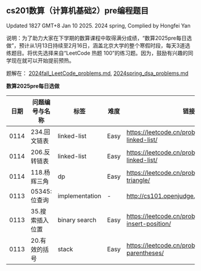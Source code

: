 ## cs201数算（计算机基础2）pre编程题目

Updated 1827 GMT+8 Jan 10 2025.
2024 spring, Complied by Hongfei Yan

说明：为了助力大家在下学期的数算课程中取得满分成绩，“数算2025pre每日选做”，预计从1月13日持续至2月16日，涵盖北京大学的整个寒假时段，每天3道选练题目。将优先选择来自“LeetCode 热题 100”的练习题。因为，鼓励有兴趣的同学现在就可以开始提前预热。

题解在：
[2024fall_LeetCode_problems.md](https://github.com/GMyhf/2024fall-cs101/blob/main/2024fall_LeetCode_problems.md),
[2024spring_dsa_problems.md](https://github.com/GMyhf/2024spring-cs201/blob/main/2024spring_dsa_problems.md)


**数算2025pre每日选做**

| 日期 | 问题编号与名称  | 标签          | 难度 | 链接                                                 |
| ---- | --------------- | ------------- | ---- | ---------------------------------------------------- |
| 0114 | 234.回文链表   | linked-list            | Easy | https://leetcode.cn/problems/palindrome-linked-list/       |
| 0114 | 206.反转链表   | linked-list            | Easy | https://leetcode.cn/problems/reverse-linked-list/       |
| 0114 | 118.杨辉三角    | dp            | Easy | https://leetcode.cn/problems/pascals-triangle/       |
| 0113 | 05345: 位查询 | implementation | - | http://cs101.openjudge.cn/practice/05345/ |
| 0113 | 35.搜索插入位置 | binary search | Easy | https://leetcode.cn/problems/search-insert-position/ |
| 0113 | 20.有效的括号   | stack         | Easy | https://leetcode.cn/problems/valid-parentheses/      |

